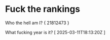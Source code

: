 # Fuck the rankings

Who the hell am I?
{ 21812473 }

What fucking year is it?
[ 2025-03-11T18:13:20Z ]
